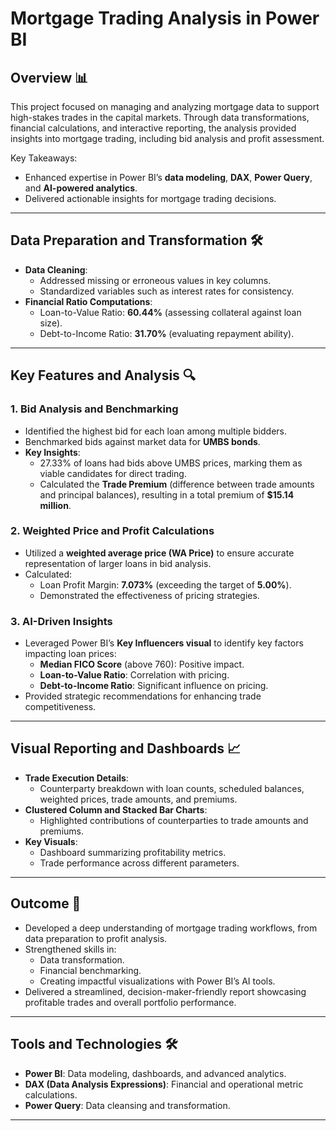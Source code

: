 # Mortgage Trading Analysis in Power BI

## Overview 📊
This project focused on managing and analyzing mortgage data to support high-stakes trades in the capital markets. Through data transformations, financial calculations, and interactive reporting, the analysis provided insights into mortgage trading, including bid analysis and profit assessment.

Key Takeaways:
- Enhanced expertise in Power BI’s **data modeling**, **DAX**, **Power Query**, and **AI-powered analytics**.
- Delivered actionable insights for mortgage trading decisions.

---

## Data Preparation and Transformation 🛠️
- **Data Cleaning**:
  - Addressed missing or erroneous values in key columns.
  - Standardized variables such as interest rates for consistency.
- **Financial Ratio Computations**:
  - Loan-to-Value Ratio: **60.44%** (assessing collateral against loan size).
  - Debt-to-Income Ratio: **31.70%** (evaluating repayment ability).

---

## Key Features and Analysis 🔍

### 1. **Bid Analysis and Benchmarking**
- Identified the highest bid for each loan among multiple bidders.
- Benchmarked bids against market data for **UMBS bonds**.
- **Key Insights**:
  - 27.33% of loans had bids above UMBS prices, marking them as viable candidates for direct trading.
  - Calculated the **Trade Premium** (difference between trade amounts and principal balances), resulting in a total premium of **$15.14 million**.

### 2. **Weighted Price and Profit Calculations**
- Utilized a **weighted average price (WA Price)** to ensure accurate representation of larger loans in bid analysis.
- Calculated:
  - Loan Profit Margin: **7.073%** (exceeding the target of **5.00%**).
  - Demonstrated the effectiveness of pricing strategies.

### 3. **AI-Driven Insights**
- Leveraged Power BI’s **Key Influencers visual** to identify key factors impacting loan prices:
  - **Median FICO Score** (above 760): Positive impact.
  - **Loan-to-Value Ratio**: Correlation with pricing.
  - **Debt-to-Income Ratio**: Significant influence on pricing.
- Provided strategic recommendations for enhancing trade competitiveness.

---

## Visual Reporting and Dashboards 📈
- **Trade Execution Details**:
  - Counterparty breakdown with loan counts, scheduled balances, weighted prices, trade amounts, and premiums.
- **Clustered Column and Stacked Bar Charts**:
  - Highlighted contributions of counterparties to trade amounts and premiums.
- **Key Visuals**:
  - Dashboard summarizing profitability metrics.
  - Trade performance across different parameters.

---

## Outcome 🎯
- Developed a deep understanding of mortgage trading workflows, from data preparation to profit analysis.
- Strengthened skills in:
  - Data transformation.
  - Financial benchmarking.
  - Creating impactful visualizations with Power BI’s AI tools.
- Delivered a streamlined, decision-maker-friendly report showcasing profitable trades and overall portfolio performance.

---

## Tools and Technologies 🛠️
- **Power BI**: Data modeling, dashboards, and advanced analytics.
- **DAX (Data Analysis Expressions)**: Financial and operational metric calculations.
- **Power Query**: Data cleansing and transformation.

---
